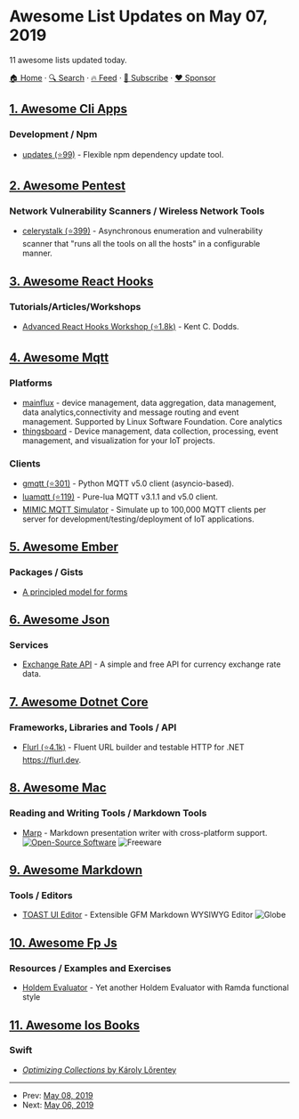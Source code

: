 # Awesome List Updates on May 07, 2019

11 awesome lists updated today.

[🏠 Home](/README.md) · [🔍 Search](https://www.trackawesomelist.com/search/) · [🔥 Feed](https://www.trackawesomelist.com/rss.xml) · [📮 Subscribe](https://trackawesomelist.us17.list-manage.com/subscribe?u=d2f0117aa829c83a63ec63c2f&id=36a103854c) · [❤️  Sponsor](https://github.com/sponsors/theowenyoung)



## [1. Awesome Cli Apps](/content/agarrharr/awesome-cli-apps/README.md)

### Development / Npm

*   [updates (⭐99)](https://github.com/silverwind/updates) - Flexible npm dependency update tool.

## [2. Awesome Pentest](/content/enaqx/awesome-pentest/README.md)

### Network Vulnerability Scanners / Wireless Network Tools

*   [celerystalk (⭐399)](https://github.com/sethsec/celerystalk) - Asynchronous enumeration and vulnerability scanner that "runs all the tools on all the hosts" in a configurable manner.

## [3. Awesome React Hooks](/content/glauberfc/awesome-react-hooks/README.md)

### Tutorials/Articles/Workshops

*   [Advanced React Hooks Workshop (⭐1.8k)](https://github.com/kentcdodds/advanced-react-hooks) - Kent C. Dodds.

## [4. Awesome Mqtt](/content/hobbyquaker/awesome-mqtt/README.md)

### Platforms

*   [mainflux](https://www.mainflux.com/) - device management, data aggregation, data management, data analytics,connectivity and message routing and event management. Supported by Linux Software Foundation.
    Core analytics
*   [thingsboard](https://thingsboard.io/) - Device management, data collection, processing, event management, and visualization for your IoT projects.

### Clients

*   [gmqtt (⭐301)](https://github.com/wialon/gmqtt) - Python MQTT v5.0 client (asyncio-based).
*   [luamqtt (⭐119)](https://github.com/xHasKx/luamqtt/) - Pure-lua MQTT v3.1.1 and v5.0 client.
*   [MIMIC MQTT Simulator](https://www.gambitcomm.com/site/mqttsimulator.php) - Simulate up to 100,000 MQTT clients per server for development/testing/deployment of IoT applications.

## [5. Awesome Ember](/content/ember-community-russia/awesome-ember/README.md)

### Packages / Gists

*   [A principled model for forms](https://gist.github.com/chriskrycho/48fa641eeb55217d4063592b411b1192)

## [6. Awesome Json](/content/burningtree/awesome-json/README.md)

### Services

*   [Exchange Rate API](https://www.exchangerate-api.com) - A simple and free API for currency exchange rate data.

## [7. Awesome Dotnet Core](/content/thangchung/awesome-dotnet-core/README.md)

### Frameworks, Libraries and Tools / API

*   [Flurl (⭐4.1k)](https://github.com/tmenier/Flurl) - Fluent URL builder and testable HTTP for .NET <https://flurl.dev>.

## [8. Awesome Mac](/content/jaywcjlove/awesome-mac/README.md)

### Reading and Writing Tools / Markdown Tools

*   [Marp](https://marp.app) - Markdown presentation writer with cross-platform support. [![Open-Source Software](https://jaywcjlove.github.io/sb/ico/min-oss.svg "Open Source Software")](https://github.com/yhatt/marp) ![Freeware](https://jaywcjlove.github.io/sb/ico/min-free.svg "Freeware")

## [9. Awesome Markdown](/content/BubuAnabelas/awesome-markdown/README.md)

### Tools / Editors

*   [TOAST UI Editor](https://ui.toast.com/tui-editor/) - Extensible GFM Markdown WYSIWYG Editor ![Globe](https://img.icons8.com/color/24/globe.png "Globe")

## [10. Awesome Fp Js](/content/stoeffel/awesome-fp-js/README.md)

### Resources / Examples and Exercises

*   [Holdem Evaluator](https://github.com/laberin/holdem-eval) - Yet another Holdem Evaluator with Ramda functional style

## [11. Awesome Ios Books](/content/bystritskiy/awesome-ios-books/README.md)

### Swift

*   [*Optimizing Collections* by Károly Lőrentey](https://www.objc.io/books/optimizing-collections/)

---

- Prev: [May 08, 2019](/content/2019/05/08/README.md)
- Next: [May 06, 2019](/content/2019/05/06/README.md)